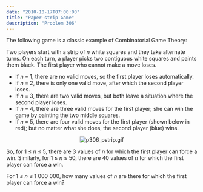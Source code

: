 ```yaml
---
date: "2010-10-17T07:00:00"
title: "Paper-strip Game"
description: "Problem 306"
---
```


<p>The following game is a classic example of Combinatorial Game Theory:</p>
<p>Two players start with a strip of <var>n</var> white squares and they take alternate turns.
On each turn, a player picks two contiguous white squares and paints them black.
The first player who cannot make a move loses.</p>
<p></p><ul><li>If <var>n</var> = 1, there are no valid moves, so the first player loses automatically.</li>
<li>If <var>n</var> = 2, there is only one valid move, after which the second player loses.</li>
<li>If <var>n</var> = 3, there are two valid moves, but both leave a situation where the second player loses.</li>
<li>If <var>n</var> = 4, there are three valid moves for the first player; she can win the game by painting the two middle squares.</li>
<li>If <var>n</var> = 5, there are four valid moves for the first player (shown below in red); but no matter what she does, the second player (blue) wins.</li>
</ul><div align="center"><img alt="p306_pstrip.gif" class="dark_img" src="/images/p306_pstrip.gif"/></div>
<p>So, for 1 ≤ <var>n</var> ≤ 5, there are 3 values of <var>n</var> for which the first player can force a win.
Similarly, for 1 ≤ <var>n</var> ≤ 50, there are 40 values of <var>n</var> for which the first player can force a win.</p>
<p>For 1 ≤ <var>n</var> ≤ 1 000 000, how many values of <var>n</var> are there for which the first player can force a win?</p>

